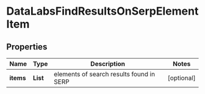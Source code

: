 # DataLabsFindResultsOnSerpElementItem


## Properties

| Name | Type | Description | Notes |
|------------ | ------------- | ------------- | -------------|
**items** | **List<ShortVideosElement>** | elements of search results found in SERP |[optional]|